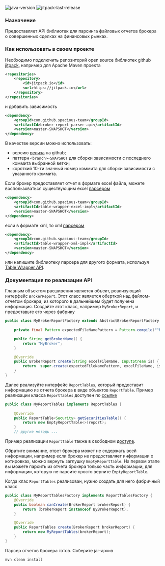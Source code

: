 ![java-version](https://img.shields.io/badge/Java-11-brightgreen?style=flat-square)
![jitpack-last-release](https://jitpack.io/v/spacious-team/broker-report-parser-api.svg?style=flat-square)

### Назначение
Предоставляет API библиотек для парсинга файловых отчетов брокера о совершенных сделках на финансовых рынках.

### Как использовать в своем проекте
Необходимо подключить репозиторий open source библиотек github [jitpack](https://jitpack.io/#spacious-team/broker-report-parser-api),
например для Apache Maven проекта
```xml
<repositories>
    <repository>
        <id>jitpack.io</id>
        <url>https://jitpack.io</url>
    </repository>
</repositories>
```
и добавить зависимость
```xml
<dependency>
    <groupId>com.github.spacious-team</groupId>
    <artifactId>broker-report-parser-api</artifactId>
    <version>master-SNAPSHOT</version>
</dependency>
```
В качестве версии можно использовать:
- версию [релиза](https://github.com/spacious-team/broker-report-parser-api/releases) на github;
- паттерн `<branch>-SNAPSHOT` для сборки зависимости с последнего коммита выбранной ветки;
- короткий 10-ти значный номер коммита для сборки зависимости с указанного коммита.

Если брокер предоставляет отчет в формате excel файла, можете воспользоваться существующим excel
[парсером](https://github.com/spacious-team/table-wrapper-excel-impl)
```xml
<dependency>
    <groupId>com.github.spacious-team</groupId>
    <artifactId>table-wrapper-excel-impl</artifactId>
    <version>master-SNAPSHOT</version>
</dependency>
```
если в формате xml, то xml [парсером](https://github.com/spacious-team/table-wrapper-xml-impl)
 ```xml
 <dependency>
     <groupId>com.github.spacious-team</groupId>
     <artifactId>table-wrapper-xml-impl</artifactId>
     <version>master-SNAPSHOT</version>
 </dependency>
 ```
или напишите библиотеку парсера для другого формата, используя
[Table Wrapper API](https://github.com/spacious-team/table-wrapper-api).

### Документация по реализации API
Главным объектом расширения является объект, реализующий интерфейс `BrokerReport`. Этот класс является оберткой
над файлом-отчетом брокера, из которого в дальнейшем будет получена информация. Создайте этот класс, например
`MyBrokerReport`, и предоставьте его через фабрику
```java
public class MyBrokerReportFactory extends AbstractBrokerReportFactory {
    
    private final Pattern expectedFileNamePattern = Pattern.compile("^My_broker_[0-9()\\-_]+\\.xml$");

    public String getBrokerName() {
        return "MyBroker";
    }

    @Override
    public BrokerReport create(String excelFileName, InputStream is) {
        return  super.create(expectedFileNamePattern, excelFileName, is, MyBrokerReport::new);
    }
}
```
Далее реализуйте интерфейс `ReportTables`, который предоставит информацию из отчета брокера в виде объектов `ReportTable`.
Пример реализации класса `ReportTables` доступен по
[ссылке](https://github.com/spacious-team/investbook/blob/develop/src/main/java/ru/investbook/parser/psb/foreignmarket/PsbForeignMarketReportTables.java)
```java
public class MyReportTables implements ReportTables {
    
    @Override
    public ReportTable<Security> getSecuritiesTable() {
        return new EmptyReportTable<>(report);
    }
    // другие методы ...
```
Пример реализации `ReportTable` также в свободном
[доступе](https://github.com/spacious-team/investbook/blob/develop/src/main/java/ru/investbook/parser/psb/SecuritiesTable.java).

Обратите внимание, ответ брокера может не содержать всей информации, например если брокер не предоставляет информации
о котировках, можно вернуть заглушку `EmptyReportTable`. На первом этапе вы можете парсить из отчета
брокера только часть информации, для информации, которую не парсите просто верните `EmptyReportTable`.

Когда клас `ReportTables` реализован, нужно создать для него фабричный класс
```java
public class MyReportTablesFactory implements ReportTablesFactory {
    @Override
    public boolean canCreate(BrokerReport brokerReport) {
        return (brokerReport instanceof ByBrokerReport);
    }

    @Override
    public ReportTables create(BrokerReport brokerReport) {
        return new MyReportTables(brokerReport);
    }
}
```
Парсер отчетов брокера готов. Соберите jar-архив
```shell script
mvn clean install
```
